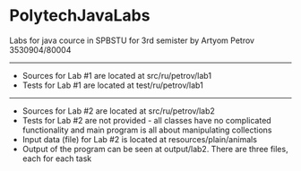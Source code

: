 # PolytechJavaLabs
Labs for java cource in SPBSTU for 3rd semister by Artyom Petrov 3530904/80004

_______________________________________________________________________________

- Sources for Lab #1 are located at src/ru/petrov/lab1
- Tests for Lab #1 are located at test/ru/petrov/lab1

_______________________________________________________________________________

- Sources for Lab #2 are located at src/ru/petrov/lab2
- Tests for Lab #2 are not provided - all classes have no complicated functionality and main program is all about manipulating collections
- Input data (file) for  Lab #2 is located at resources/plain/animals
- Output of the program can be seen at output/lab2. There are three files, each for each task
